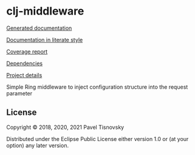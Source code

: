 # clj-middleware

[Generated documentation](https://tisnik.github.io/clj-middleware/index.html)

[Documentation in literate style](https://tisnik.github.io/clj-middleware/uberdoc.html)

[Coverage report](https://tisnik.github.io/clj-middleware/coverage/cov.html)

[Dependencies](doc/dependencies.clj)

[Project details](doc/details.clj)

Simple Ring middleware to inject configuration structure into the request parameter

## License

Copyright © 2018, 2020, 2021  Pavel Tisnovsky

Distributed under the Eclipse Public License either version 1.0 or (at
your option) any later version.
